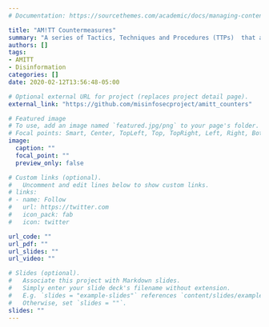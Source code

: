 ```yaml
---
# Documentation: https://sourcethemes.com/academic/docs/managing-content/

title: "AM!TT Countermeasures"
summary: "A series of Tactics, Techniques and Procedures (TTPs)  that are matched to the AMITT stages and techniques."
authors: []
tags: 
- AMITT
- Disinformation
categories: []
date: 2020-02-12T13:56:48-05:00

# Optional external URL for project (replaces project detail page).
external_link: "https://github.com/misinfosecproject/amitt_counters"

# Featured image
# To use, add an image named `featured.jpg/png` to your page's folder.
# Focal points: Smart, Center, TopLeft, Top, TopRight, Left, Right, BottomLeft, Bottom, BottomRight.
image:
  caption: ""
  focal_point: ""
  preview_only: false

# Custom links (optional).
#   Uncomment and edit lines below to show custom links.
# links:
# - name: Follow
#   url: https://twitter.com
#   icon_pack: fab
#   icon: twitter

url_code: ""
url_pdf: ""
url_slides: ""
url_video: ""

# Slides (optional).
#   Associate this project with Markdown slides.
#   Simply enter your slide deck's filename without extension.
#   E.g. `slides = "example-slides"` references `content/slides/example-slides.md`.
#   Otherwise, set `slides = ""`.
slides: ""
---
```

